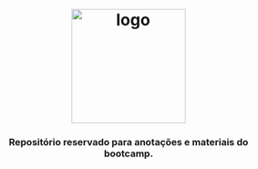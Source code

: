<h1 align="center">
<h1 align="center">
  <br>
  <img src="https://user-images.githubusercontent.com/93685200/204158811-1765fbc0-fada-46c8-9e3b-54e1b5c22f6b.png" alt="logo" height="200">
</h1>


<h3 align="center"> Repositório reservado para anotações e materiais do bootcamp. </h3>
